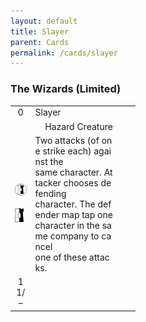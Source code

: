 ```yaml
---
layout: default
title: Slayer
parent: Cards
permalink: /cards/slayer
---
```


### The Wizards (Limited)

<table style="table-layout: fixed; width: 200px; word-break: break-all;">
  <tr>
    <td style="width: 20px; text-align: center;">0</td><!-- Upper-left -->
    <td style="width: 160px; text-align: left;">Slayer</td><!-- Title -->
    <td style="width: 20px"></td>
  </tr>
  <tr>
    <td></td>
    <td style="text-align: right">Hazard Creature</td><!-- Card Classification -->
    <td></td>
  </tr>
  <tr>
    <td style="style="width: 20px; text-align: center"><img src="/assets/images/border-land.svg"><br><br><img src="/assets/images/border-hold.svg"></td><!-- Left Sidebar -->
    <td tstyle="width: 160px; text-align: left">Two attacks (of one strike each) against the<br>
      same character. Attacker chooses defending<br>
      character. The defender map tap one<br>
      character in the same company to cancel<br>
      one of these attacks.</td><!-- Card Text -->
    <td></td>
  </tr>
  <tr>
    <td style="width: 20px; text-align: center">11/–</td><!-- Shield -->
    <td></td>
    <td style="width: 20px; text-align: center"></td><!-- Corruption -->
  </tr>
</table>
